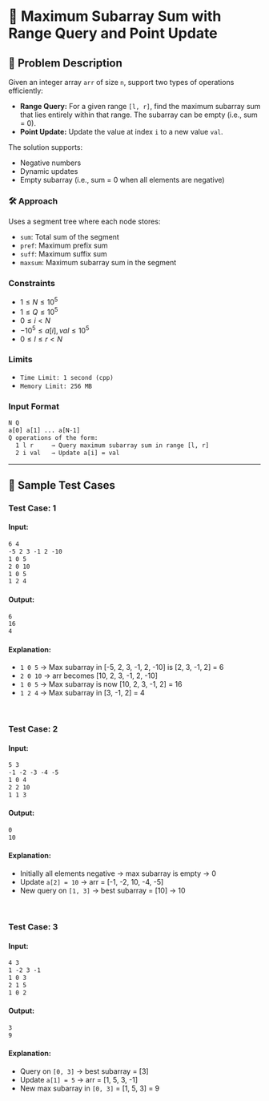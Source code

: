 # 📝 Maximum Subarray Sum with Range Query and Point Update

## 📄 Problem Description
Given an integer array `arr` of size `n`, support two types of operations efficiently:

- **Range Query:** For a given range `[l, r]`, find the maximum subarray sum that lies entirely within that range. The subarray can be empty (i.e., sum = 0).
- **Point Update:** Update the value at index `i` to a new value `val`.

The solution supports:
- Negative numbers
- Dynamic updates
- Empty subarray (i.e., sum = 0 when all elements are negative)

### 🛠 Approach
Uses a segment tree where each node stores:
- `sum`: Total sum of the segment
- `pref`: Maximum prefix sum
- `suff`: Maximum suffix sum
- `maxsum`: Maximum subarray sum in the segment

### Constraints

- $1 ≤ N ≤ 10^5$
- $1 ≤ Q ≤ 10^5$
- $0 ≤ i < N$
- $-10^5 ≤ a[i], val ≤ 10^5$
- $0 ≤ l ≤ r < N$

### Limits

- `Time Limit: 1 second (cpp)`
- `Memory Limit: 256 MB`

### Input Format

```txt
N Q
a[0] a[1] ... a[N-1]
Q operations of the form:
  1 l r     → Query maximum subarray sum in range [l, r]
  2 i val   → Update a[i] = val
```

---

## 🧪 Sample Test Cases

### Test Case: 1
#### Input:

```txt
6 4
-5 2 3 -1 2 -10
1 0 5
2 0 10
1 0 5
1 2 4
```

#### Output:
```txt
6
16
4
```

#### Explanation:
- `1 0 5`   → Max subarray in [-5, 2, 3, -1, 2, -10] is [2, 3, -1, 2] = 6
- `2 0 10`  → arr becomes [10, 2, 3, -1, 2, -10]
- `1 0 5`   → Max subarray is now [10, 2, 3, -1, 2] = 16
- `1 2 4`   → Max subarray in [3, -1, 2] = 4

<br>

### Test Case: 2
#### Input:

```txt
5 3
-1 -2 -3 -4 -5
1 0 4
2 2 10
1 1 3
```

#### Output:
```txt
0
10
```

#### Explanation:
- Initially all elements negative → max subarray is empty → 0
- Update `a[2] = 10` → arr = [-1, -2, 10, -4, -5]
- New query on `[1, 3]` → best subarray = [10] → 10

<br>

### Test Case: 3
#### Input:

```txt
4 3
1 -2 3 -1
1 0 3
2 1 5
1 0 2
```

#### Output:
```txt
3
9
```

#### Explanation:
- Query on `[0, 3]` → best subarray = [3]
- Update `a[1] = 5` → arr = [1, 5, 3, -1]
- New max subarray in `[0, 3]` = [1, 5, 3] = 9

